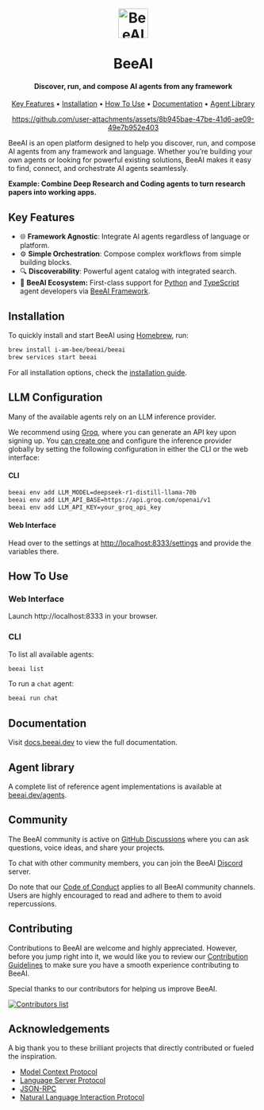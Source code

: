 <h1 align="center">
  <picture>
    <source media="(prefers-color-scheme: dark)" srcset="https://raw.githubusercontent.com/i-am-bee/beeai/master/docs/logo/beeai_logo_white.svg">
    <source media="(prefers-color-scheme: light)" srcset="https://raw.githubusercontent.com/i-am-bee/beeai/master/docs/logo/beeai_logo_black.svg">
    <img alt="BeeAI" src="https://raw.githubusercontent.com/i-am-bee/beeai/master/docs/logo/beeai_logo_black.svg" width="60"><br><br>
  </picture>
  BeeAI
</h1>

<h4 align="center">Discover, run, and compose AI agents from any framework</h4>

<p align="center">
    <a href="#key-features">Key Features</a> •
    <a href="#installation">Installation</a> •
    <a href="#how-to-use">How To Use</a> •
    <a href="#documentation">Documentation</a> •
    <a href="#agent-library">Agent Library</a>
</p>

<div align="center">

https://github.com/user-attachments/assets/8b945bae-47be-41d6-ae09-49e7b952e403

</div>

BeeAI is an open platform designed to help you discover, run, and compose AI agents from any framework and language. Whether you’re building your own agents or looking for powerful existing solutions, BeeAI makes it easy to find, connect, and orchestrate AI agents seamlessly.

**Example: Combine Deep Research and Coding agents to turn research papers into working apps.**

## Key Features

- 🌐 **Framework Agnostic**: Integrate AI agents regardless of language or platform.
- ⚙️ **Simple Orchestration**: Compose complex workflows from simple building blocks.
- 🔍 **Discoverability**: Powerful agent catalog with integrated search.
- 🐝 **BeeAI Ecosystem:** First-class support for [Python](https://github.com/i-am-bee/beeai-framework/tree/main/python) and [TypeScript](https://github.com/i-am-bee/beeai-framework/tree/main/typecript) agent developers via [BeeAI Framework](https://github.com/i-am-bee/beeai-framework).

## Installation

To quickly install and start BeeAI using [Homebrew](https://brew.sh/), run:

```sh
brew install i-am-bee/beeai/beeai
brew services start beeai
```

For all installation options, check the [installation guide](https://docs.beeai.dev/get-started/installation).

## LLM Configuration

Many of the available agents rely on an LLM inference provider.

We recommend using [Groq](https://groq.com/), where you can generate an API key upon signing up. You [can create one](https://console.groq.com/keys) and configure the inference provider globally by setting the following configuration in either the CLI or the web interface:

#### CLI

```sh
beeai env add LLM_MODEL=deepseek-r1-distill-llama-70b
beeai env add LLM_API_BASE=https://api.groq.com/openai/v1
beeai env add LLM_API_KEY=your_groq_api_key
```

#### Web Interface

Head over to the settings at [http://localhost:8333/settings](http://localhost:8333/settings) and provide the variables there.

## How To Use

### Web Interface

Launch http://localhost:8333 in your browser.

### CLI

To list all available agents:

```sh
beeai list
```

To run a `chat` agent:

```sh
beeai run chat
```

## Documentation

Visit [docs.beeai.dev](https://docs.beeai.dev) to view the full documentation.

## Agent library

A complete list of reference agent implementations is available at [beeai.dev/agents](https://beeai.dev/agents).

## Community

The BeeAI community is active on [GitHub Discussions](https://github.com/i-am-bee/beeai/discussions) where you can ask questions, voice ideas, and share your projects.

To chat with other community members, you can join the BeeAI [Discord](https://discord.gg/AZFrp3UF5k) server.

Do note that our [Code of Conduct](./CODE_OF_CONDUCT.md) applies to all BeeAI community channels. Users are highly encouraged to read and adhere to them to avoid repercussions.

## Contributing

Contributions to BeeAI are welcome and highly appreciated. However, before you jump right into it, we would like you to review our [Contribution Guidelines](./CONTRIBUTING.md) to make sure you have a smooth experience contributing to BeeAI.

Special thanks to our contributors for helping us improve BeeAI.

<a href="https://github.com/i-am-bee/beeai/graphs/contributors">
  <img alt="Contributors list" src="https://contrib.rocks/image?repo=i-am-bee/beeai" />
</a>

## Acknowledgements

A big thank you to these brilliant projects that directly contributed or fueled the inspiration.

- [Model Context Protocol](https://github.com/modelcontextprotocol)
- [Language Server Protocol](https://github.com/microsoft/language-server-protocol)
- [JSON-RPC](https://www.jsonrpc.org/)
- [Natural Language Interaction Protocol](https://github.com/nlip-project)
